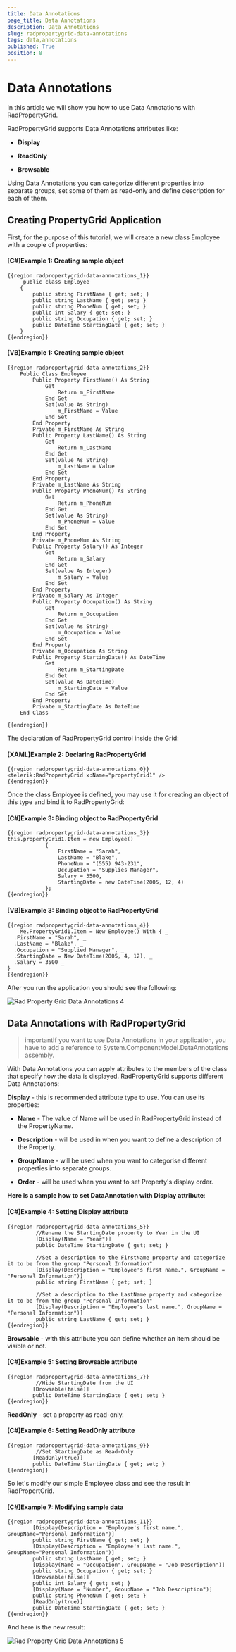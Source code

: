 ```yaml
---
title: Data Annotations
page_title: Data Annotations
description: Data Annotations
slug: radpropertygrid-data-annotations
tags: data,annotations
published: True
position: 8
---
```


# Data Annotations



In this article we will show you how to use Data Annotations with RadPropertyGrid.
      

RadPropertyGrid supports Data Annotations attributes like:

* __Display__

* __ReadOnly__

* __Browsable__

Using Data Annotations you can categorize different properties into separate groups, set some of them as read-only and define description for each of them.
      

## Creating PropertyGrid Application

First, for the purpose of this tutorial, we will create a new class Employee with a couple of properties:

#### __[C#]Example 1: Creating sample object__

	{{region radpropertygrid-data-annotations_1}}
	     public class Employee
	    {       
	        public string FirstName { get; set; }
	        public string LastName { get; set; }
	        public string PhoneNum { get; set; } 
	        public int Salary { get; set; }
	        public string Occupation { get; set; }                          
	        public DateTime StartingDate { get; set; }              
	    }
	{{endregion}}



#### __[VB]Example 1: Creating sample object__

	{{region radpropertygrid-data-annotations_2}}
	    Public Class Employee
	        Public Property FirstName() As String
	            Get
	                Return m_FirstName
	            End Get
	            Set(value As String)
	                m_FirstName = Value
	            End Set
	        End Property
	        Private m_FirstName As String
	        Public Property LastName() As String
	            Get
	                Return m_LastName
	            End Get
	            Set(value As String)
	                m_LastName = Value
	            End Set
	        End Property
	        Private m_LastName As String
	        Public Property PhoneNum() As String
	            Get
	                Return m_PhoneNum
	            End Get
	            Set(value As String)
	                m_PhoneNum = Value
	            End Set
	        End Property
	        Private m_PhoneNum As String
	        Public Property Salary() As Integer
	            Get
	                Return m_Salary
	            End Get
	            Set(value As Integer)
	                m_Salary = Value
	            End Set
	        End Property
	        Private m_Salary As Integer
	        Public Property Occupation() As String
	            Get
	                Return m_Occupation
	            End Get
	            Set(value As String)
	                m_Occupation = Value
	            End Set
	        End Property
	        Private m_Occupation As String
	        Public Property StartingDate() As DateTime
	            Get
	                Return m_StartingDate
	            End Get
	            Set(value As DateTime)
	                m_StartingDate = Value
	            End Set
	        End Property
	        Private m_StartingDate As DateTime
	    End Class
	
	{{endregion}}

The declaration of RadPropertyGrid control inside the Grid:        

#### __[XAML]Example 2: Declaring RadPropertyGrid__

	{{region radpropertygrid-data-annotations_0}}
	<telerik:RadPropertyGrid x:Name="propertyGrid1" />
	{{endregion}}


Once the class Employee is defined, you may use it for creating an object of this type and bind it to RadPropertyGrid:

#### __[C#]Example 3: Binding object to RadPropertyGrid__

	{{region radpropertygrid-data-annotations_3}}
	this.propertyGrid1.Item = new Employee()
	            {
	                FirstName = "Sarah",
	                LastName = "Blake",
	                PhoneNum = "(555) 943-231",
	                Occupation = "Supplies Manager",              
	                Salary = 3500,
	                StartingDate = new DateTime(2005, 12, 4)
	            };
	{{endregion}}



#### __[VB]Example 3: Binding object to RadPropertyGrid__

	{{region radpropertygrid-data-annotations_4}}
	    Me.PropertyGrid1.Item = New Employee() With { _
	  .FirstName = "Sarah", _
	  .LastName = "Blake", _
	  .Occupation = "Supplied Manager", _
	  .StartingDate = New DateTime(2005, 4, 12), _
	  .Salary = 3500 _
	}
	{{endregion}}



After you run the application you should see the following:
        

![Rad Property Grid Data Annotations 4](images/RadPropertyGrid_Data_Annotations_4.PNG)

## Data Annotations with RadPropertyGrid

>importantIf you want to use Data Annotations in your application, you have to add a reference to System.ComponentModel.DataAnnotations assembly.
        

With Data Annotations you can apply attributes to the members of the class that specify how the data is displayed. RadPropertyGrid supports different Data Annotations:

__Display__ - this is recommended attribute type to use. You can use its properties:
 

* __Name__ - The value of Name will be used in RadPropertyGrid instead of the PropertyName.
   

* __Description__ - will be used in when you want to define a description of the Property.
   

* __GroupName__ -  will be used when you want to categorise different properties into separate groups.
   

* __Order__ - will be used when you want to set Property's display order.
              
__Here is a sample how to set DataAnnotation with Display attribute__:

#### __[C#]Example 4: Setting Display attribute__

	{{region radpropertygrid-data-annotations_5}}
	         //Rename the StartingDate property to Year in the UI
	         [Display(Name = "Year")]
	         public DateTime StartingDate { get; set; }
	
	         //Set a description to the FirstName property and categorize it to be from the group "Personal Information"
	         [Display(Description = "Employee's first name.", GroupName = "Personal Information")]
	         public string FirstName { get; set; }
	
	         //Set a description to the LastName property and categorize it to be from the group "Personal Information"
	         [Display(Description = "Employee's last name.", GroupName = "Personal Information")]
	         public string LastName { get; set; }
	{{endregion}}



__Browsable__ - with this attribute you can define whether an item should be visible or not.
            

#### __[C#]Example 5: Setting Browsable attribute__

	{{region radpropertygrid-data-annotations_7}}
	         //Hide StartingDate from the UI
	        [Browsable(false)]
	        public DateTime StartingDate { get; set; }
	{{endregion}}



__ReadOnly__ - set a property as read-only.
            

#### __[C#]Example 6: Setting ReadOnly attribute__

	{{region radpropertygrid-data-annotations_9}}
	         //Set StartingDate as Read-Only
	        [ReadOnly(true)]
	        public DateTime StartingDate { get; set; }
	{{endregion}}



So let's modify our simple Employee class and see the result in RadPropertGrid.
        

#### __[C#]Example 7: Modifying sample data__

	{{region radpropertygrid-data-annotations_11}}
	        [Display(Description = "Employee's first name.", GroupName="Personal Information")]
	        public string FirstName { get; set; }        
	        [Display(Description = "Employee's last name.", GroupName="Personal Information")]
	        public string LastName { get; set; }
	        [Display(Name = "Occupation", GroupName = "Job Description")]
	        public string Occupation { get; set; }               
	        [Browsable(false)]
	        public int Salary { get; set; }
	        [Display(Name = "Number", GroupName = "Job Description")]
	        public string PhoneNum { get; set; }        
	        [ReadOnly(true)]
	        public DateTime StartingDate { get; set; } 
	{{endregion}}



And here is the new result:
        

![Rad Property Grid Data Annotations 5](images/RadPropertyGrid_Data_Annotations_5.PNG)
